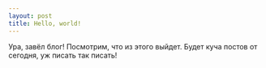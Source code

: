 ```yaml
---
layout: post
title: Hello, world!
---
```


Ура, завёл блог! Посмотрим, что из этого выйдет. Будет куча постов от сегодня, уж писать так писать!

